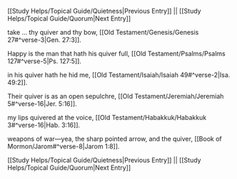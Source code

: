 [[Study Helps/Topical Guide/Quietness|Previous Entry]]  ||  [[Study Helps/Topical Guide/Quorum|Next Entry]]

 take ... thy quiver and thy bow, [[Old Testament/Genesis/Genesis 27#^verse-3|Gen. 27:3]].

 Happy is the man that hath his quiver full, [[Old Testament/Psalms/Psalms 127#^verse-5|Ps. 127:5]].

 in his quiver hath he hid me, [[Old Testament/Isaiah/Isaiah 49#^verse-2|Isa. 49:2]].

 Their quiver is as an open sepulchre, [[Old Testament/Jeremiah/Jeremiah 5#^verse-16|Jer. 5:16]].

 my lips quivered at the voice, [[Old Testament/Habakkuk/Habakkuk 3#^verse-16|Hab. 3:16]].

 weapons of war—yea, the sharp pointed arrow, and the quiver, [[Book of Mormon/Jarom#^verse-8|Jarom 1:8]].

[[Study Helps/Topical Guide/Quietness|Previous Entry]]  ||  [[Study Helps/Topical Guide/Quorum|Next Entry]]